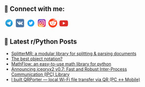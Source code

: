 ## 🔎 Connect with me:
[<img src="https://github.com/bullbesh/bullbesh/blob/main/images/Telegram.png" width="32" height="32" />](https://t.me/bullbesh)
[<img src="https://github.com/bullbesh/bullbesh/blob/main/images/VK.png" width="32" height="32" />](https://vk.com/bullbesh)
[<img src="https://github.com/bullbesh/bullbesh/blob/main/images/Twitter.png" width="32" height="32" />](https://twitter.com/bullbesh1)
[<img src="https://github.com/bullbesh/bullbesh/blob/main/images/Instagram.png" width="32" height="32" />](https://www.instagram.com/bullbesh)
[<img src="https://github.com/bullbesh/bullbesh/blob/main/images/Reddit.png" width="32" height="32" />](https://www.reddit.com/user/bullbesh)
[<img src="https://github.com/bullbesh/bullbesh/blob/main/images/YouTube.png" width="32" height="32" />](https://www.youtube.com/channel/UCtfjRs6uzgq5mfm8S06WTcg)

## 📕 Latest r/Python Posts
<!-- BLOG-POST-LIST:START -->
- [SplitterMR: a modular library for splitting &amp; parsing documents](https://www.reddit.com/r/Python/comments/1ng2h8x/splittermr_a_modular_library_for_splitting/)
- [The best object notation?](https://www.reddit.com/r/Python/comments/1ng10wr/the_best_object_notation/)
- [MathFlow: an easy-to-use math library for python](https://www.reddit.com/r/Python/comments/1nfyq8o/mathflow_an_easytouse_math_library_for_python/)
- [Announcing iceoryx2 v0.7: Fast and Robust Inter-Process Communication &lpar;IPC&rpar; Library](https://www.reddit.com/r/Python/comments/1nfvo8y/announcing_iceoryx2_v07_fast_and_robust/)
- [I built QRPorter — local Wi-Fi file transfer via QR &lpar;PC ↔ Mobile&rpar;](https://www.reddit.com/r/Python/comments/1nfupw4/i_built_qrporter_local_wifi_file_transfer_via_qr/)
<!-- BLOG-POST-LIST:END -->
